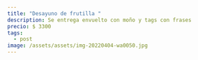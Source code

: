 ```yaml
---
title: "Desayuno de frutilla "
description: Se entrega envuelto con moño y tags con frases
precio: $ 3300
tags:
  - post
image: /assets/assets/img-20220404-wa0050.jpg
---
```

